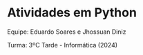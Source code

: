 # Atividades em Python

Equipe: Eduardo Soares e Jhossuan Diniz

Turma: 3ºC Tarde - Informática (2024)
